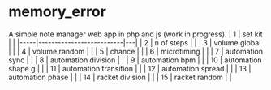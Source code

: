 # memory_error
A simple note manager web app in php and js (work in progress).
| 1   | set kit                  |   |
|-----|--------------------------|---|
| 2   | n of steps           |   |
| 3   | volume global            |   |
| 4   | volume random           |   |
| 5   | chance              |   |
| 6   | microtiming              |   |
| 7   | automation sync      |   |
| 8   | automation division      |   |
| 9   | automation bpm       |   |
| 10  | automation shape         g  |   |
| 11  | automation transition    |   |
| 12  | automation spread        |   |
| 13  | automation phase         |   |
| 14  | racket division          |   |
| 15  | racket random            |   |

